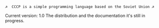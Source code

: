 	☭  CCCP is a simple programming language based on the Soviet Union ☭
  Current version: 1.0
  The distribution and the documentation it's still in progress.
  
  
